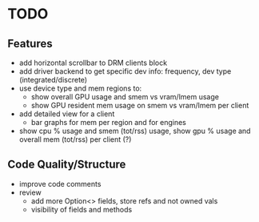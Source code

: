 TODO
====

Features
--------

* add horizontal scrollbar to DRM clients block
* add driver backend to get specific dev info: frequency, dev type (integrated/discrete)
* use device type and mem regions to:
  * show overall GPU usage and smem vs vram/lmem usage
  * show GPU resident mem usage on smem vs vram/lmem per client
* add detailed view for a client
  * bar graphs for mem per region and for engines
* show cpu % usage and smem (tot/rss) usage, show gpu % usage and overall mem (tot/rss) per client (?)

Code Quality/Structure
----------------------

* improve code comments
* review
  * add more Option<> fields, store refs and not owned vals
  * visibility of fields and methods
